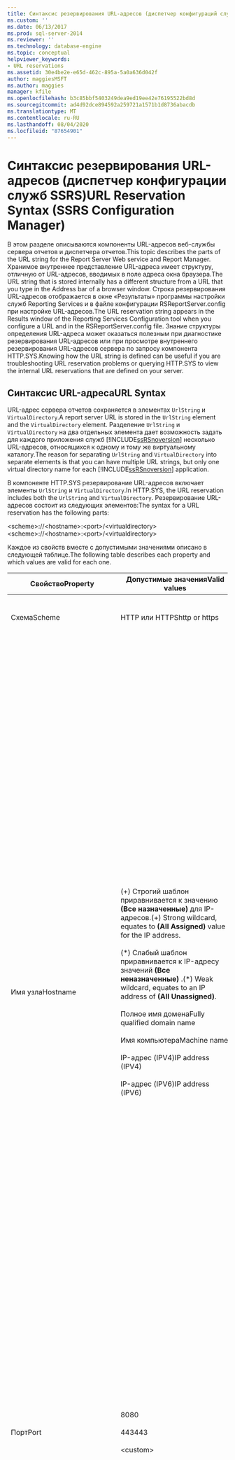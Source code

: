 ```yaml
---
title: Синтаксис резервирования URL-адресов (диспетчер конфигураций служб SSRS) | Документы Майкрософт
ms.custom: ''
ms.date: 06/13/2017
ms.prod: sql-server-2014
ms.reviewer: ''
ms.technology: database-engine
ms.topic: conceptual
helpviewer_keywords:
- URL reservations
ms.assetid: 30e4be2e-e65d-462c-895a-5a0a636d042f
author: maggiesMSFT
ms.author: maggies
manager: kfile
ms.openlocfilehash: b3c85bbf5403249dea9ed19ee42e76195522bd8d
ms.sourcegitcommit: ad4d92dce894592a259721a1571b1d8736abacdb
ms.translationtype: MT
ms.contentlocale: ru-RU
ms.lasthandoff: 08/04/2020
ms.locfileid: "87654901"
---
```

# <a name="url-reservation-syntax--ssrs-configuration-manager"></a><span data-ttu-id="f215c-102">Синтаксис резервирования URL-адресов (диспетчер конфигурации служб SSRS)</span><span class="sxs-lookup"><span data-stu-id="f215c-102">URL Reservation Syntax  (SSRS Configuration Manager)</span></span>
  <span data-ttu-id="f215c-103">В этом разделе описываются компоненты URL-адресов веб-службы сервера отчетов и диспетчера отчетов.</span><span class="sxs-lookup"><span data-stu-id="f215c-103">This topic describes the parts of the URL string for the Report Server Web service and Report Manager.</span></span> <span data-ttu-id="f215c-104">Хранимое внутреннее представление URL-адреса имеет структуру, отличную от URL-адресов, вводимых в поле адреса окна браузера.</span><span class="sxs-lookup"><span data-stu-id="f215c-104">The URL string that is stored internally has a different structure from a URL that you type in the Address bar of a browser window.</span></span> <span data-ttu-id="f215c-105">Строка резервирования URL-адресов отображается в окне «Результаты» программы настройки служб Reporting Services и в файле конфигурации RSReportServer.config при настройке URL-адресов.</span><span class="sxs-lookup"><span data-stu-id="f215c-105">The URL reservation string appears in the Results window of the Reporting Services Configuration tool when you configure a URL and in the RSReportServer.config file.</span></span> <span data-ttu-id="f215c-106">Знание структуры определения URL-адреса может оказаться полезным при диагностике резервирования URL-адресов или при просмотре внутреннего резервирования URL-адресов сервера по запросу компонента HTTP.SYS.</span><span class="sxs-lookup"><span data-stu-id="f215c-106">Knowing how the URL string is defined can be useful if you are troubleshooting URL reservation problems or querying HTTP.SYS to view the internal URL reservations that are defined on your server.</span></span>  
  
## <a name="url-syntax"></a><span data-ttu-id="f215c-107">Синтаксис URL-адреса</span><span class="sxs-lookup"><span data-stu-id="f215c-107">URL Syntax</span></span>  
 <span data-ttu-id="f215c-108">URL-адрес сервера отчетов сохраняется в элементах `UrlString` и `VirtualDirectory`.</span><span class="sxs-lookup"><span data-stu-id="f215c-108">A report server URL is stored in the `UrlString` element and the `VirtualDirectory` element.</span></span> <span data-ttu-id="f215c-109">Разделение `UrlString` и `VirtualDirectory` на два отдельных элемента дает возможность задать для каждого приложения служб [!INCLUDE[ssRSnoversion](../../includes/ssrsnoversion-md.md)] несколько URL-адресов, относящихся к одному и тому же виртуальному каталогу.</span><span class="sxs-lookup"><span data-stu-id="f215c-109">The reason for separating `UrlString` and `VirtualDirectory` into separate elements is that you can have multiple URL strings, but only one virtual directory name for each [!INCLUDE[ssRSnoversion](../../includes/ssrsnoversion-md.md)] application.</span></span>  
  
 <span data-ttu-id="f215c-110">В компоненте HTTP.SYS резервирование URL-адресов включает элементы `UrlString` и `VirtualDirectory`.</span><span class="sxs-lookup"><span data-stu-id="f215c-110">In HTTP.SYS, the URL reservation includes both the `UrlString` and `VirtualDirectory`.</span></span> <span data-ttu-id="f215c-111">Резервирование URL-адресов состоит из следующих элементов:</span><span class="sxs-lookup"><span data-stu-id="f215c-111">The syntax for a URL reservation has the following parts:</span></span>  
  
 <span data-ttu-id="f215c-112">\<scheme>://\<hostname>:\<port>/\<virtualdirectory></span><span class="sxs-lookup"><span data-stu-id="f215c-112">\<scheme>://\<hostname>:\<port>/\<virtualdirectory></span></span>  
  
 <span data-ttu-id="f215c-113">Каждое из свойств вместе с допустимыми значениями описано в следующей таблице.</span><span class="sxs-lookup"><span data-stu-id="f215c-113">The following table describes each property and which values are valid for each one.</span></span>  
  
|<span data-ttu-id="f215c-114">Свойство</span><span class="sxs-lookup"><span data-stu-id="f215c-114">Property</span></span>|<span data-ttu-id="f215c-115">Допустимые значения</span><span class="sxs-lookup"><span data-stu-id="f215c-115">Valid values</span></span>|<span data-ttu-id="f215c-116">Описание</span><span class="sxs-lookup"><span data-stu-id="f215c-116">Description</span></span>|  
|--------------|------------------|-----------------|  
|<span data-ttu-id="f215c-117">Схема</span><span class="sxs-lookup"><span data-stu-id="f215c-117">Scheme</span></span>|<span data-ttu-id="f215c-118">HTTP или HTTPS</span><span class="sxs-lookup"><span data-stu-id="f215c-118">http or https</span></span>|<span data-ttu-id="f215c-119">Префиксы для незащищенного соединения и по протоколу SSL.</span><span class="sxs-lookup"><span data-stu-id="f215c-119">Prefixes for non-SSL and SSL connections.</span></span>|  
|<span data-ttu-id="f215c-120">Имя узла</span><span class="sxs-lookup"><span data-stu-id="f215c-120">Hostname</span></span>|<span data-ttu-id="f215c-121">(+) Строгий шаблон приравнивается к значению **(Все назначенные)** для IP-адресов.</span><span class="sxs-lookup"><span data-stu-id="f215c-121">(+) Strong wildcard, equates to **(All Assigned)** value for the IP address.</span></span><br /><br /> <span data-ttu-id="f215c-122">(\*) Слабый шаблон приравнивается к IP-адресу значений **(Все неназначенные)** .</span><span class="sxs-lookup"><span data-stu-id="f215c-122">(\*) Weak wildcard, equates to an IP address of **(All Unassigned)**.</span></span><br /><br /> <span data-ttu-id="f215c-123">Полное имя домена</span><span class="sxs-lookup"><span data-stu-id="f215c-123">Fully qualified domain name</span></span><br /><br /> <span data-ttu-id="f215c-124">Имя компьютера</span><span class="sxs-lookup"><span data-stu-id="f215c-124">Machine name</span></span><br /><br /> <span data-ttu-id="f215c-125">IP-адрес (IPV4)</span><span class="sxs-lookup"><span data-stu-id="f215c-125">IP address (IPV4)</span></span><br /><br /> <span data-ttu-id="f215c-126">IP-адрес (IPV6)</span><span class="sxs-lookup"><span data-stu-id="f215c-126">IP address (IPV6)</span></span>|<span data-ttu-id="f215c-127">Идентифицирует сервер в сети.</span><span class="sxs-lookup"><span data-stu-id="f215c-127">Identifies the server on the network.</span></span><br /><br /> <span data-ttu-id="f215c-128">(+) Строгий шаблон используется по умолчанию.</span><span class="sxs-lookup"><span data-stu-id="f215c-128">(+) Strong wildcard is the default.</span></span> <span data-ttu-id="f215c-129">Компонент HTTP.SYS принимает все запросы по всем сетевым адаптерам для данного сочетания порта и виртуального каталога.</span><span class="sxs-lookup"><span data-stu-id="f215c-129">HTTP.SYS will accept all requests on all network adaptors for a given port and virtual directory combination.</span></span> <span data-ttu-id="f215c-130">Сервер отчетов принимает любой запрос по порту.</span><span class="sxs-lookup"><span data-stu-id="f215c-130">The report server will accept any request on the port.</span></span><br /><br /> <span data-ttu-id="f215c-131">(\*) Слабый шаблон.</span><span class="sxs-lookup"><span data-stu-id="f215c-131">(\*) Weak wildcard.</span></span> <span data-ttu-id="f215c-132">Компонент HTTP.SYS принимает все запросы, не обработанные другими резервированиями URL-адресов, по всем сетевым адаптерам для данного сочетания порта и виртуального каталога.</span><span class="sxs-lookup"><span data-stu-id="f215c-132">HTTP.SYS accepts all requests not handled by other URL reservations on all network adaptors for a given port and virtual directory combination.</span></span><br /><br /> <span data-ttu-id="f215c-133">Имя компьютера — это сетевое имя компьютера NETBIOS.</span><span class="sxs-lookup"><span data-stu-id="f215c-133">Machine name is the NETBIOS name of the computer on the network.</span></span><br /><br /> <span data-ttu-id="f215c-134">Полное имя домена включает адрес домена и имя сервера, как оно зарегистрировано в контроллере домена или на общем сервере доменных имен.</span><span class="sxs-lookup"><span data-stu-id="f215c-134">Fully qualified domain name includes domain address and server name, as registered with a domain controller or public domain name server.</span></span><br /><br /> <span data-ttu-id="f215c-135">IP-адрес (IPV4) — IP-адрес сетевого адаптера компьютера в формате IPV4: *nnn.nnn.nnn.nnn*.</span><span class="sxs-lookup"><span data-stu-id="f215c-135">IP address (IPV4) is the IP address of a network adaptor on the computer in IPV4 format: *nnn.nnn.nnn.nnn*.</span></span><br /><br /> <span data-ttu-id="f215c-136">IP-адрес (IPv6) — это IP-адрес сетевого адаптера компьютера в формате IPv6::: \<header> \<header> *nnn. nnn. nnn. nnn*.</span><span class="sxs-lookup"><span data-stu-id="f215c-136">IP address (IPV6) is the IP address of a network adaptor on the computer in IPV6 format: \<header>:\<header>:*nnn.nnn.nnn.nnn*.</span></span>|  
|<span data-ttu-id="f215c-137">Порт</span><span class="sxs-lookup"><span data-stu-id="f215c-137">Port</span></span>|<span data-ttu-id="f215c-138">80</span><span class="sxs-lookup"><span data-stu-id="f215c-138">80</span></span><br /><br /> <span data-ttu-id="f215c-139">443</span><span class="sxs-lookup"><span data-stu-id="f215c-139">443</span></span><br /><br /> \<custom>|<span data-ttu-id="f215c-140">Порт 80 — стандартный порт для запросов к серверу по протоколу HTTP.</span><span class="sxs-lookup"><span data-stu-id="f215c-140">Port 80 is the standard port for HTTP requests to and from a server.</span></span><br /><br /> <span data-ttu-id="f215c-141">Порт 443 — стандартный порт для SSL-соединений.</span><span class="sxs-lookup"><span data-stu-id="f215c-141">Port 443 is the standard report for SSL connections.</span></span><br /><br /> <span data-ttu-id="f215c-142">Можно указать любой порт, не занятый другим приложением.</span><span class="sxs-lookup"><span data-stu-id="f215c-142">You can use any port that is not already reserved by another application.</span></span>|  
|<span data-ttu-id="f215c-143">VirtualDirectory</span><span class="sxs-lookup"><span data-stu-id="f215c-143">Virtualdirectory</span></span>|<span data-ttu-id="f215c-144">ReportServer *[_ИмяЭкземпляра]*</span><span class="sxs-lookup"><span data-stu-id="f215c-144">ReportServer *[_InstanceName]*</span></span><br /><br /> <span data-ttu-id="f215c-145">Reports *[_ИмяЭкземпляра]*</span><span class="sxs-lookup"><span data-stu-id="f215c-145">Reports *[_InstanceName]*</span></span><br /><br /> \<custom>|<span data-ttu-id="f215c-146">Указывает имя приложения.</span><span class="sxs-lookup"><span data-stu-id="f215c-146">Specifies the name of the application.</span></span> <span data-ttu-id="f215c-147">Это символьная строка.</span><span class="sxs-lookup"><span data-stu-id="f215c-147">This value is a string.</span></span> <span data-ttu-id="f215c-148">По умолчанию в службах [!INCLUDE[ssRSnoversion](../../includes/ssrsnoversion-md.md)] в качестве имен для приложений веб-службы сервера отчетов и диспетчера отчетов используются ReportServer и Reports соответственно.</span><span class="sxs-lookup"><span data-stu-id="f215c-148">By default, [!INCLUDE[ssRSnoversion](../../includes/ssrsnoversion-md.md)] uses ReportServer and Reports as the application names for the Report Server Web service and Report Manager applications.</span></span> <span data-ttu-id="f215c-149">При желании можно указать другие имена.</span><span class="sxs-lookup"><span data-stu-id="f215c-149">You can use different names if you prefer.</span></span><br /><br /> <span data-ttu-id="f215c-150">Это значение обязательно.</span><span class="sxs-lookup"><span data-stu-id="f215c-150">This value is required.</span></span> <span data-ttu-id="f215c-151">Оно идентифицирует приложение.</span><span class="sxs-lookup"><span data-stu-id="f215c-151">It identifies the application.</span></span><br /><br /> <span data-ttu-id="f215c-152">Для каждого экземпляра приложения указывается только один виртуальный каталог.</span><span class="sxs-lookup"><span data-stu-id="f215c-152">Specify only one virtual directory for each application instance.</span></span> <span data-ttu-id="f215c-153">Чтобы создать несколько URL-адресов для одного приложения в том же экземпляре, создайте несколько версий `UrlString`.</span><span class="sxs-lookup"><span data-stu-id="f215c-153">To create multiple URLs for the same application in the same instance, create multiple versions of the `UrlString`.</span></span> <span data-ttu-id="f215c-154">Чтобы создать уникальные имена виртуального каталога для нескольких экземпляров приложения, включите в имя виртуального каталога после символа подчеркивания (_) имя экземпляра.</span><span class="sxs-lookup"><span data-stu-id="f215c-154">To create unique virtual directory names for multiple application instances, consider including the instance name in the virtual directory name, using the underscore character (_) to append the instance name.</span></span> <span data-ttu-id="f215c-155">*ИмяЭкземпляра* является необязательным, однако рекомендуется его указывать, если на одном компьютере существует несколько экземпляров.</span><span class="sxs-lookup"><span data-stu-id="f215c-155">*InstanceName* is optional, but recommended if you have multiple instances on the same computer.</span></span> <span data-ttu-id="f215c-156">Дополнительные сведения о настройке резервирования URL-адресов для именованных экземпляров см. в разделе [Резервирование URL-адресов при развертывании сервера отчетов в нескольких экземплярах (диспетчер конфигураций служб SSRS)](url-reservations-for-multi-instance-report-server-deployments.md).</span><span class="sxs-lookup"><span data-stu-id="f215c-156">For more information about how to set URL reservations for named instances, see [URL Reservations for Multi-Instance Report Server Deployments  &#40;SSRS Configuration Manager&#41;](url-reservations-for-multi-instance-report-server-deployments.md).</span></span><br /><br /> <span data-ttu-id="f215c-157">Имя виртуального каталога указывается без учета регистра.</span><span class="sxs-lookup"><span data-stu-id="f215c-157">The value for virtual directory is not case-sensitive.</span></span> <span data-ttu-id="f215c-158">Оно может быть определено любой строкой, если она не содержит символы-разделители URL-адреса и кодировку URL.</span><span class="sxs-lookup"><span data-stu-id="f215c-158">You can use any string as long as it does not include URL separator characters or URL encoding.</span></span>|  
  
## <a name="see-also"></a><span data-ttu-id="f215c-159">См. также:</span><span class="sxs-lookup"><span data-stu-id="f215c-159">See Also</span></span>  
 <span data-ttu-id="f215c-160">[Настройка URL-адресов сервера отчетов (диспетчер конфигурации служб SSRS)](configure-report-server-urls-ssrs-configuration-manager.md) </span><span class="sxs-lookup"><span data-stu-id="f215c-160">[Configure Report Server URLs  &#40;SSRS Configuration Manager&#41;](configure-report-server-urls-ssrs-configuration-manager.md) </span></span>  
 [<span data-ttu-id="f215c-161">Настройка URL-адреса (диспетчер конфигурации служб SSRS)</span><span class="sxs-lookup"><span data-stu-id="f215c-161">Configure a URL  &#40;SSRS Configuration Manager&#41;</span></span>](configure-a-url-ssrs-configuration-manager.md)  
  
  
